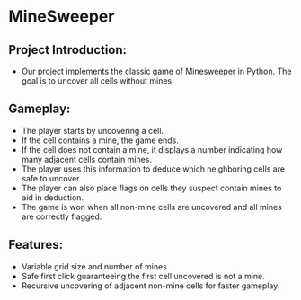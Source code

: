# MineSweeper

## Project Introduction:
- Our project implements the classic game of Minesweeper in Python. The goal is to uncover all cells without mines.

## Gameplay:
- The player starts by uncovering a cell. 
- If the cell contains a mine, the game ends.
- If the cell does not contain a mine, it displays a number indicating how many adjacent cells contain mines.
- The player uses this information to deduce which neighboring cells are safe to uncover.
- The player can also place flags on cells they suspect contain mines to aid in deduction.
- The game is won when all non-mine cells are uncovered and all mines are correctly flagged.

## Features:
- Variable grid size and number of mines.
- Safe first click guaranteeing the first cell uncovered is not a mine.
- Recursive uncovering of adjacent non-mine cells for faster gameplay.
